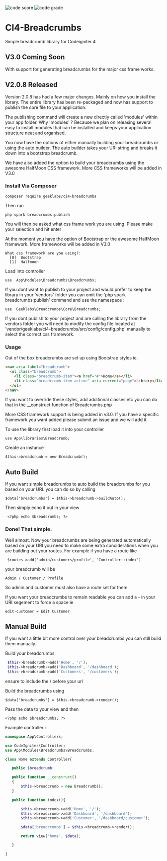 
![code score](https://api.codiga.io/project/16386/score/svg) ![code grade](https://api.codiga.io/project/16386/status/svg)

# CI4-Breadcrumbs
Simple breadcrumb library for Codeigniter 4

## V3.0 Coming Soon
With support for generating breadcrumbs for the major css frame works.

## V2.0.8 Released
Version 2.0.8 has had a few major changes. Mainly on how you install the library. The entire library has been re-packaged and now has support to publish the core file to your application.

The publishing command will create a new directly called 'modules' within your app folder. Why 'modules' ? Because we plan on releasing several easy to install modules that can be installed and keeps your application structure neat and organised.

You now have the options of either manually building your breadcrumbs or using the auto builder. The auto builder takes your URI string and breaks it down into a bootstrap breadcrumb.

We have also added the option to build your breadcrumbs using the awesome HalfMoon CSS framework. More CSS frameworks will be added in V3.0

### Install Via Composer

```
composer require geeklabs/ci4-breadcrumbs
```
Then run

```
php spark breadcrumbs:publish
```
You will then be asked what css frame work you are using. Please make your selection and hit enter

At the moment you have the option of Bootstrap or the awesome HalfMoon framework. More frameworks will be added in V3.0

```
What css framework are you using?:
  [0]  Bootstrap
  [1]  Halfmoon

```
Load into controller 

```
use  App\Modules\Breadcrumbs\Breadcrumbs;
```
If you dont want to publish to your project and would prefer to keep the library in your 'vendors' folder you can omit the 'php spark breadcrumbs:publish' command and use the namespace :

```
use  Geeklabs\Breadcrumbs\Core\Breadcrumbs;
```

If you dont publish to your project and are calling the library from the vendors folder you will need to modify the config file located at 'vendor/geeklabs/ci4-breadcrumbs/src/config/config.php' manually to select the correct css framework.


### Usage

Out of the box breadcrumbs are set up using Bootstrap styles ie.

```html
<nav aria-label="breadcrumb">
  <ol class="breadcrumb">
    <li class="breadcrumb-item"><a href="#">Home</a></li>
    <li class="breadcrumb-item active" aria-current="page">Library</li>
  </ol>
</nav>
```

If you want to override these styles, add additional classes etc you can do that in the __construct function of Breadcrumbs.php

More CSS framework support is being added in v3.0. If you have a specific framework you want added please submit an issue and we will add it.

To use the library first load it into your controller

```
use App\libraries\Breadcrumb;
```
Create an instance

```
$this->breadcrumb = new Breadcrumb();
```
## Auto Build

If you want simple breadcrumbs to auto build the breadcrumbs for you based on your URL you can do so by calling

```
$data['breadcrumbs'] = $this->breadcrumb->buildAuto();
```
Then simply echo it out in your view
```
 <?php echo $breadcrumbs; ?> 
 ```
 
 ### Done! That simple.
 
 Well almost. Now your breadcrumbs are being generated automatically based on your URI you need to make some extra conciderations when you are building out your routes. For example if you have a route like 
 
```
 $routes->add('admin/customers/profile', 'Controller::index')
```
 your breadcrumb will be
 
 ```
 Admin / Customer / Profile
 ```
 So admin and customer must also have a route set for them.
 
 If you want your breadcrumbs to remain readable you can add a - in your URI segement to force a space ie
 
 ```
 edit-customer = Edit Customer
 ```
 
 ## Manual Build
 
 If you want a little bit more control over your breadcrumbs you can still build them manually.

Build your breadcrumbs

```php
 $this->breadcrumb->add('Home', '/');
 $this->breadcrumb->add('Dashboard', '/dashboard');  
 $this->breadcrumb->add('Customers', '/customers');  
```
 
 ensure to include the / before your url
 
 Build the breadcrumbs using
 
 ```
 $data['breadcrumbs'] = $this->breadcrumb->render();
 ```
 
 Pass the data to your view and then 
 
 ```
 <?php echo $breadcrumbs; ?>
 ```
 
 Example controller :
 
 ```php
 namespace App\Controllers;

use CodeIgniter\Controller;
use App\Modules\Breadcrumbs\Breadcrumbs;

class Home extends Controller{

    public $breadcrumb;

    public function __construct()
    {        
        $this->breadcrumb = new Breadcrumb();
    }

    public function index(){

        $this->breadcrumb->add('Home', '/');
        $this->breadcrumb->add('Dashboard', '/dashboard');
        $this->breadcrumb->add('Customer', '/dashboard/customer');

        $data['breadcrumbs'] = $this->breadcrumb->render();

        return view('home', $data);

    }

}
```
